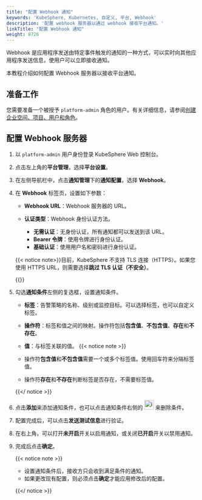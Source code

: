 ```yaml
---
title: "配置 Webhook 通知"
keywords: 'KubeSphere, Kubernetes, 自定义, 平台, Webhook'
description: '配置 webhook 服务器以通过 webhook 接收平台通知。'
linkTitle: "配置 Webhook 通知"
weight: 8726
---
```


Webhook 是应用程序发送由特定事件触发的通知的一种方式，可以实时向其他应用程序发送信息，使用户可以立即接收通知。

本教程介绍如何配置 Webhook 服务器以接收平台通知。

## 准备工作

您需要准备一个被授予 `platform-admin` 角色的用户。有关详细信息，请参阅[创建企业空间、项目、用户和角色](../../../../quick-start/create-workspace-and-project/)。

## 配置 Webhook 服务器

1. 以 `platform-admin` 用户身份登录 KubeSphere Web 控制台。

2. 点击左上角的**平台管理**，选择**平台设置**。

3. 在左侧导航栏中，点击**通知管理**下的**通知配置**，选择 **Webhook**。

4. 在 **Webhook** 标签页，设置如下参数：

   - **Webhook URL**：Webhook 服务器的 URL。

   - **认证类型**：Webhook 身份认证方法。
     - **无需认证**：无身份认证，所有通知都可以发送到该 URL。
     - **Bearer 令牌**：使用令牌进行身份认证。
     - **基础认证**：使用用户名和密码进行身份认证。

   {{< notice note>}}目前，KubeSphere 不支持 TLS 连接（HTTPS）。如果您使用 HTTPS URL，则需要选择**跳过 TLS 认证（不安全）**。

   {{</notice>}}

5. 勾选**通知条件**左侧的复选框，设置通知条件。

    - **标签**：告警策略的名称、级别或监控目标。可以选择标签，也可以自定义标签。
    - **操作符**：标签和值之间的映射。操作符包括**包含值**、**不包含值**、**存在**和**不存在**。
    - **值**：与标签关联的值。
    {{< notice note >}}

   - 操作符**包含值**和**不包含值**需要一个或多个标签值。使用回车符来分隔标签值。
   - 操作符**存在**和**不存在**判断标签是否存在，不需要标签值。

   {{</ notice >}} 

6. 点击**添加**来添加通知条件，也可以点击通知条件右侧的 <img src="/images/docs/v3.x/common-icons/trashcan.png" width='25' height='25' alt="icon" /> 来删除条件。

7. 配置完成后，可以点击**发送测试信息**进行验证。

8. 在右上角，可以打开**未开启**开关以启用通知，或关闭**已开启**开关以禁用通知。

9. 完成后点击**确定**。

   {{< notice note >}}

   - 设置通知条件后，接收方只会收到满足条件的通知。
   - 如果更改现有配置，则必须点击**确定**才能应用修改后的配置。

   {{</ notice >}} 
